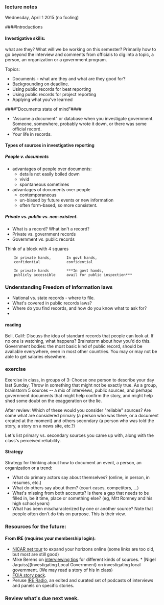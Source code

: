 ### lecture notes
Wednesday, April 1 2015 (no fooling)

####Introductions

#### Investigative skills: 

what are they? What will we be working on this semester? Primarily how to go beyond the interview and comments from officials to dig into a topic, a person, an organization or a government program. 

Topics: 
* Documents - what are they and what are they good for?
* Backgrounding on deadline. 
* Using public records for beat reporting
* Using public records for project reporting
* Applying what you've learned

####"Documents state of mind"####
* "Assume a document" or database when you investigate government. Someone, somewhere, probably wrote it down, or there was some official record.
* Your life in records. 

#### Types of sources in investigative reporting 

##### People v. documents
* advantages of people over documents: 
	* details not easily boiled down
	* vivid
	* spontaneous sometimes
* advantages of documents over people
	* contemporaneous
	* un-biased by future events or new information
	* often form-based, so more consistent.


##### Private vs. public vs. non-existent.

* What is a record? What isn't a record? 
* Private vs. government records
* Government vs. public records

Think of a block with 4 squares

    
    	In private hands, 		In govt hands, 
		confidential			confidential
		
		In private hands		***In govt hands, 
		publicly accessible		avail for public inspection***

### Understanding Freedom of Information laws
* National vs. state records - where to file.
* What's covered in public records laws?
* Where do you find records, and how do you know what to ask for?
* 


#### reading 
Bell, Calif: Discuss the idea of standard records that people can look at. If no one is watching, what happens? 
Brainstorm about how you'd do this. Government bodies: the most basic kind of public record, should be available everywhere, even in most other countries. You may or may not be able to get salaries elsewhere. 

### exercise
Exercise in class, in groups of 3: Choose one person to describe your day last Sunday. Throw in something that might not be exactly true. As a group, brainstorm 5 sources -- a mix of interviews, public sources, and perhaps government documents that might help confirm the story, and might help shed some doubt on the exaggeration or the lie. 

After review: Which of these would you consider "reliable" sources? Are some what are considered primary (a person who was there, or a document created at the moment) and others secondary (a person who was told the story, a story on a news site, etc.?)

Let's list primary vs. secondary sources you came up with, along with the class's perceived reliability.


#### Strategy
Strategy for thinking about how to document an event, a person, an organization or a trend:

* What do primary actors say about themselves? (online, in person, in resumes, etc.)
* What do others say about them? (court cases, competitors, ...)
* What's missing from both accounts? Is there a gap that needs to be filled in, be it time, place or something else? (eg, Mitt Romney and his high school years) 
* What has been mischaracterized by one or another source?
Note that people often don't do this on purpose. This is their view. 


### Resources for the future: 

#### From IRE (requires your membership login):
* [NICAR net tour](https://www.ire.org/nicar/nicar-net-tour/) to expand your horizons online (some links are too old, but most are still good)
* Mike Berens on [interviewing tips](https://www.ire.org/resource-center/tipsheets/1973/) for different kinds of sources. * [Nigel Jaquiss](Investigating Local Government) on investigating local government. (We may read a story of his in class)
* [FOIA story pack](https://www.ire.org/resource-center/story-packs/freedom-information-story-pack/).
* Peruse [IRE Radio](https://www.ire.org/blog/ire-radio/), an edited and curated set of podcasts of interviews and panels on specific stories.

### Review what's due next week. 
